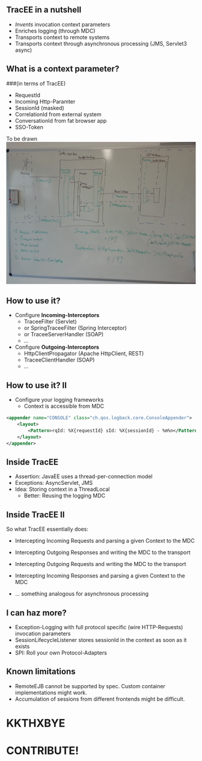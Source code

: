 ## TracEE in a nutshell

* _Invents_ invocation context parameters
* Enriches logging (through MDC)
* Transports context to remote systems
* Transports context through asynchronous processing (JMS, Servlet3 async)

<!-- click -->

## What is a context parameter?
###(in terms of TracEE)

* RequestId
* Incoming Http-Paramter
* SessionId (masked)
* CorrelationId from external system
* ConversationId from fat browser app
* SSO-Token

<!-- click -->

To be drawn
![System overview](assets/here_comes_tracee.jpg)

<!-- click -->

## How to use it?

* Configure __Incoming-Interceptors__
    * TraceeFilter (Servlet)
    * or SpringTraceeFilter (Spring Interceptor)
    * or TraceeServerHandler (SOAP)
    * _..._
* Configure __Outgoing-Interceptors__
    * HttpClientPropagator (Apache HttpClient, REST)
    * TraceeClientHandler (SOAP)
    * _..._

<!-- click -->

## How to use it? II

* Configure your logging frameworks
    * Context is accessible from MDC

```xml
<appender name="CONSOLE" class="ch.qos.logback.core.ConsoleAppender">
    <layout>
        <Pattern>rqId: %X{requestId} sId: %X{sessionId} - %m%n</Pattern>
    </layout>
</appender>
```

<!-- click -->

## Inside TracEE

* Assertion: JavaEE uses a thread-per-connection model
* Exceptions: AsyncServlet, JMS
* Idea: Storing context in a ThreadLocal
    * Better: Reusing the logging MDC

<!-- click -->

## Inside TracEE II

So what TracEE essentially does:

* Intercepting Incoming Requests and parsing a given Context to the MDC
* Intercepting Outgoing Responses and writing the MDC to the transport
* Intercepting Outgoing Requests and writing the MDC to the transport
* Intercepting Incoming Responses and parsing a given Context to the MDC

* ... something analogous for asynchronous processing

<!-- click -->

## I can haz more?

* Exception-Logging with full protocol specific  (wire HTTP-Requests) invocation parameters
* SessionLifecycleListener stores sessionId in the context as soon as it exists
* SPI: Roll your own Protocol-Adapters

<!-- click -->

## Known limitations

* RemoteEJB cannot be supported by spec. Custom container implementations might work.
* Accumulation of sessions from different frontends might be difficult.

<!-- click -->

# KKTHXBYE

# CONTRIBUTE!